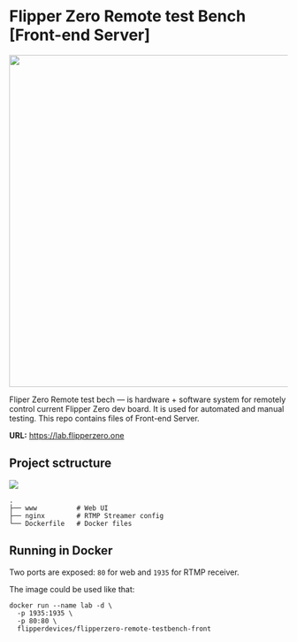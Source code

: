 # Flipper Zero Remote test Bench [Front-end Server]

<img width="600" src="https://habrastorage.org/webt/m_/vo/0w/m_vo0wi0ahy6hsnzqkfig8ywimg.jpeg" />

Fliper Zero Remote test bech — is hardware + software system for remotely control current Flipper Zero dev board. It is used for automated and manual testing. This repo contains files of Front-end Server.  

**URL:** https://lab.flipperzero.one  

## Project sctructure 
![](https://habrastorage.org/webt/ql/y9/af/qly9afe06nbwyysdgpdzgntkepk.png)

```
.
├── www          # Web UI
├── nginx        # RTMP Streamer config
└── Dockerfile   # Docker files
```

## Running in Docker

Two ports are exposed: `80` for web and `1935` for RTMP receiver.

The image could be used like that:
```
docker run --name lab -d \
  -p 1935:1935 \
  -p 80:80 \
  flipperdevices/flipperzero-remote-testbench-front
```